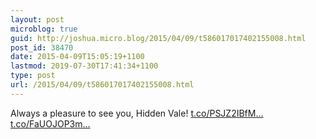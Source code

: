 ```yaml
---
layout: post
microblog: true
guid: http://joshua.micro.blog/2015/04/09/t586017017402155008.html
post_id: 38470
date: 2015-04-09T15:05:19+1100
lastmod: 2019-07-30T17:41:34+1100
type: post
url: /2015/04/09/t586017017402155008.html
---
```

Always a pleasure to see you, Hidden Vale! [t.co/PSJZ2IBfM...](http://t.co/PSJZ2IBfMY) [t.co/FaUOJOP3m...](http://t.co/FaUOJOP3mV)
